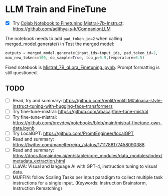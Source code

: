 # LLM Train and FineTune

- [x] Try [Colab Notebook to Finetuning Mistral-7b-Instruct](https://adithyask.medium.com/a-beginners-guide-to-fine-tuning-mistral-7b-instruct-model-0f39647b20fe): https://github.com/adithya-s-k/CompanionLLM

The notebook needs to add `pad_token_id=2` when calling merged_model.generate() in Test the merged model:

```python
outputs = merged_model.generate(input_ids=input_ids, pad_token_id=2,
max_new_tokens=100, do_sample=True, top_p=0.9,temperature=0.5)
```

Fixed notebook is [Mistral_7B_qLora_Finetuning.ipynb](./Mistral_7B_qLora_Finetuning.ipynb). Prompt formatting is still questioned.

## TODO

- [ ] Read, try and summary: https://github.com/replit/replitLM#alpaca-style-instruct-tuning-with-hugging-face-transformers
- [ ] Try fine-tune-mistral: https://github.com/abacaj/fine-tune-mistral
- [ ] Try fine-tune-mistral: https://github.com/brevdev/notebooks/blob/main/mistral-finetune-own-data.ipynb
- [ ] Try LocalGPT: https://github.com/PromtEngineer/localGPT
- [ ] Read and summary: https://twitter.com/manelferreira_/status/1711788177458090388
- [ ] Read and summary: https://docs.llamaindex.ai/en/stable/core_modules/data_modules/index/metadata_extraction.html
- [ ] LLaVA: Visual and language AI with GPT-4, instruction tuning to visual data.
- [ ] MUFFIN: follow Scaling Tasks per Input paradigm to collect multiple task instructions for a single input. (Keywords: Instruction Brainstorm, Instruction Rematching)
